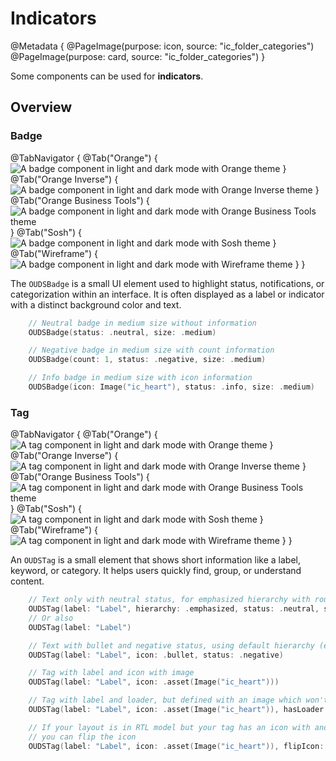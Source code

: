 # Indicators

@Metadata {
    @PageImage(purpose: icon, source: "ic_folder_categories")
    @PageImage(purpose: card, source: "ic_folder_categories")
}

Some components can be used for **indicators**.

## Overview

### Badge

@TabNavigator {
    @Tab("Orange") {
        ![A badge component in light and dark mode with Orange theme](component_badge_Orange)
    }
    @Tab("Orange Inverse") {
        ![A badge component in light and dark mode with Orange Inverse theme](component_badge_OrangeInverse)
    }
    @Tab("Orange Business Tools") {
        ![A badge component in light and dark mode with Orange Business Tools theme](component_badge_OrangeBusinessTools)
    }
    @Tab("Sosh") {
        ![A badge component in light and dark mode with Sosh theme](component_badge_Sosh)
    }
    @Tab("Wireframe") {
        ![A badge component in light and dark mode with Wireframe theme](component_badge_Wireframe)
    }
}

The ``OUDSBadge`` is a small UI element used to highlight status, notifications, or categorization within an interface. It is often displayed as a label or indicator with a distinct background color and text.

```swift
    // Neutral badge in medium size without information
    OUDSBadge(status: .neutral, size: .medium)

    // Negative badge in medium size with count information
    OUDSBadge(count: 1, status: .negative, size: .medium)

    // Info badge in medium size with icon information
    OUDSBadge(icon: Image("ic_heart"), status: .info, size: .medium)
```

### Tag

@TabNavigator {
    @Tab("Orange") {
        ![A tag component in light and dark mode with Orange theme](component_tag_Orange)
    }
    @Tab("Orange Inverse") {
        ![A tag component in light and dark mode with Orange Inverse theme](component_tag_OrangeInverse)
    }
    @Tab("Orange Business Tools") {
        ![A tag component in light and dark mode with Orange Business Tools theme](component_tag_OrangeBusinessTools)
    }
    @Tab("Sosh") {
        ![A tag component in light and dark mode with Sosh theme](component_tag_Sosh)
    }
    @Tab("Wireframe") {
        ![A tag component in light and dark mode with Wireframe theme](component_tag_Wireframe)
    }
}

An ``OUDSTag`` is a small element that shows short information like a label, keyword, or category. It helps users quickly find, group, or understand content.

```swift
    // Text only with neutral status, for emphasized hierarchy with rounded shape in default size
    OUDSTag(label: "Label", hierarchy: .emphasized, status: .neutral, shape: .rounded, size: .default)
    // Or also
    OUDSTag(label: "Label")

    // Text with bullet and negative status, using default hierarchy (emphasized), shape (rounded) and size (default)
    OUDSTag(label: "Label", icon: .bullet, status: .negative)

    // Tag with label and icon with image
    OUDSTag(label: "Label", icon: .asset(Image("ic_heart")))

    // Tag with label and loader, but defined with an image which won't be displayed while loader is active
    OUDSTag(label: "Label", icon: .asset(Image("ic_heart")), hasLoader: true)

    // If your layout is in RTL model but your tag has an icon with another meaning because of bad orientation,
    // you can flip the icon
    OUDSTag(label: "Label", icon: .asset(Image("ic_heart")), flipIcon: true)
```
